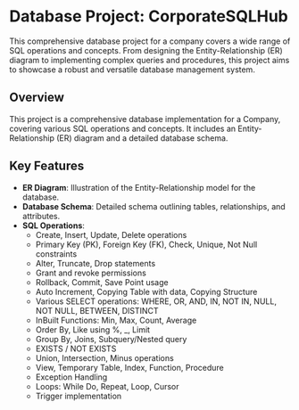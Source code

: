 # Database Project: CorporateSQLHub
This comprehensive database project for a company covers a wide range of SQL operations and concepts. From designing the Entity-Relationship (ER) diagram to implementing complex queries and procedures, this project aims to showcase a robust and versatile database management system.

## Overview

This project is a comprehensive database implementation for a Company, covering various SQL operations and concepts. It includes an Entity-Relationship (ER) diagram and a detailed database schema.

## Key Features

- **ER Diagram**: Illustration of the Entity-Relationship model for the database.
- **Database Schema**: Detailed schema outlining tables, relationships, and attributes.
- **SQL Operations**:
  - Create, Insert, Update, Delete operations
  - Primary Key (PK), Foreign Key (FK), Check, Unique, Not Null constraints
  - Alter, Truncate, Drop statements
  - Grant and revoke permissions
  - Rollback, Commit, Save Point usage
  - Auto Increment, Copying Table with data, Copying Structure
  - Various SELECT operations: WHERE, OR, AND, IN, NOT IN, NULL, NOT NULL, BETWEEN, DISTINCT
  - InBuilt Functions: Min, Max, Count, Average
  - Order By, Like using %, _, Limit
  - Group By, Joins, Subquery/Nested query
  - EXISTS / NOT EXISTS
  - Union, Intersection, Minus operations
  - View, Temporary Table, Index, Function, Procedure
  - Exception Handling
  - Loops: While Do, Repeat, Loop, Cursor
  - Trigger implementation
